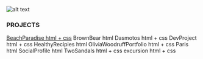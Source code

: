 ![alt text](https://mcclaintech2011.github.io/projects/TBDLogoEmail.jpg "Tiny Bear Designs Logo")
### PROJECTS
[BeachParadise html + css](https://mcclaintech2011.github.io/projects/BrownBear/index.html "BeachParadise html + css")
BrownBear html
Dasmotos html + css 
DevProject html + css
HealthyRecipies	html
OliviaWoodruffPortfolio	html + css
Paris html
SocialProfile html 
TwoSandals html + css
excursion html + css
